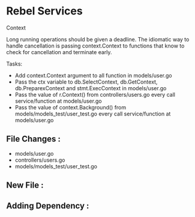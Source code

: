 # Rebel Services

Context

Long running operations should be given a deadline. The idiomatic way to handle cancellation is passing context.Context to functions that know to check for cancellation and terminate early.

Tasks:
- Add context.Context argument to all function in models/user.go 
- Pass the ctx variable to db.SelectContext, db.GetContext, db.PreparexContext and stmt.ExecContext in models/user.go 
- Pass the value of r.Context() from controllers/users.go every call service/function at models/user.go
- Pass the value of context.Background() from models/models_test/user_test.go every call service/function at models/user.go

## File Changes :
- models/user.go
- controllers/users.go
- models/models_test/user_test.go

## New File :

## Adding Dependency :
